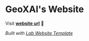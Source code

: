 
# GeoXAI's Website

Visit **[website url](#)** 🚀

_Built with [Lab Website Template](https://greene-lab.gitbook.io/lab-website-template-docs)_
